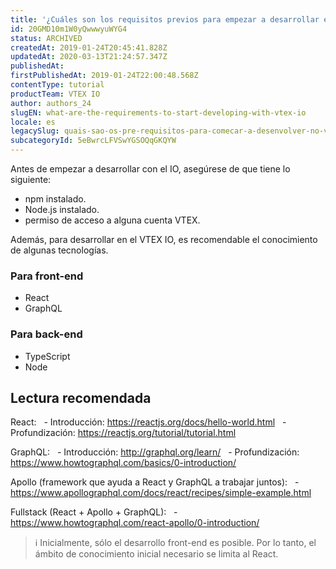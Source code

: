 ```yaml
---
title: '¿Cuáles son los requisitos previos para empezar a desarrollar en el VTEX IO?'
id: 20GMD10m1W0yQwwwyuWYG4
status: ARCHIVED
createdAt: 2019-01-24T20:45:41.828Z
updatedAt: 2020-03-13T21:24:57.347Z
publishedAt: 
firstPublishedAt: 2019-01-24T22:00:48.568Z
contentType: tutorial
productTeam: VTEX IO
author: authors_24
slugEN: what-are-the-requirements-to-start-developing-with-vtex-io
locale: es
legacySlug: quais-sao-os-pre-requisitos-para-comecar-a-desenvolver-no-vtex-io
subcategoryId: 5eBwrcLFVSwYGSOQqGKQYW
---
```


Antes de empezar a desarrollar con el IO, asegúrese de que tiene lo siguiente:
- npm instalado.
- Node.js instalado.
- permiso de acceso a alguna cuenta VTEX.

Además, para desarrollar en el VTEX IO, es recomendable el conocimiento de algunas tecnologías.

### Para front-end
- React
- GraphQL
 
### Para back-end
- TypeScript
- Node

## Lectura recomendada

React:
  - Introducción: https://reactjs.org/docs/hello-world.html
  - Profundización: https://reactjs.org/tutorial/tutorial.html

GraphQL:
  - Introducción: http://graphql.org/learn/
  - Profundización: https://www.howtographql.com/basics/0-introduction/

Apollo (framework que ayuda a React y GraphQL a trabajar juntos):
  - https://www.apollographql.com/docs/react/recipes/simple-example.html

Fullstack (React + Apollo + GraphQL):
  - https://www.howtographql.com/react-apollo/0-introduction/


>ℹ️ Inicialmente, sólo el desarrollo front-end es posible. Por lo tanto, el ámbito de conocimiento inicial necesario se limita al React.

